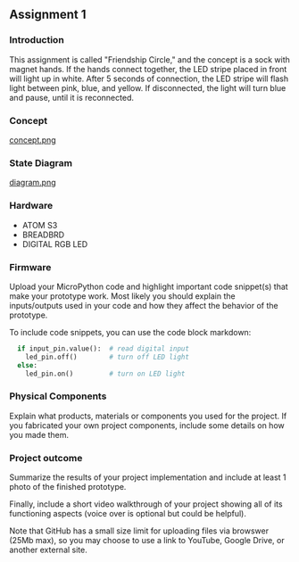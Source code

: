 ## Assignment 1

### Introduction
This assignment is called "Friendship Circle," and the concept is a sock with magnet hands.
If the hands connect together, the LED stripe placed in front will light up in white. 
After 5 seconds of connection, the LED stripe will flash light between pink, blue, and yellow.
If disconnected, the light will turn blue and pause, until it is reconnected.

### Concept
[concept.png](https://github.com/Dianadotdotdot/Adv_Prototyping/blob/main/Assignment/concept.png?raw=true)

### State Diagram
[diagram.png](https://github.com/Dianadotdotdot/Adv_Prototyping/blob/main/Assignment/diagram.png?raw=true)


### Hardware
* ATOM S3 
* BREADBRD
* DIGITAL RGB LED

### Firmware   

Upload your MicroPython code and highlight important code snippet(s) that make 
your prototype work.  Most likely you should explain the inputs/outputs used 
in your code and how they affect the behavior of the prototype.

To include code snippets, you can use the code block markdown:

``` Python  
  if input_pin.value():  # read digital input
    led_pin.off()        # turn off LED light
  else:
    led_pin.on()         # turn on LED light
```

### Physical Components   

Explain what products, materials or components you used for the project. 
If you fabricated your own project components, include some details on 
how you made them.

### Project outcome  

Summarize the results of your project implementation and include at least 
1 photo of the finished prototype.  

Finally, include a short video walkthrough of your project showing all of 
its functioning aspects (voice over is optional but could be helpful).  

Note that GitHub has a small size limit for uploading files via browswer (25Mb max), 
so you may choose to use a link to YouTube, Google Drive, or another external site.
